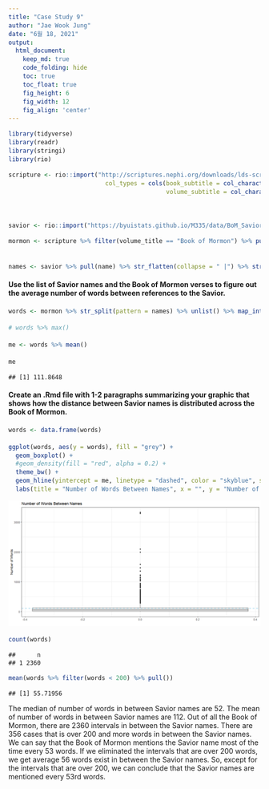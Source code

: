 ```yaml
---
title: "Case Study 9"
author: "Jae Wook Jung"
date: "6월 18, 2021"
output:
  html_document:  
    keep_md: true
    code_folding: hide
    toc: true
    toc_float: true
    fig_height: 6
    fig_width: 12
    fig_align: 'center'
---
```





```r
library(tidyverse)
library(readr)
library(stringi)
library(rio)
```


```r
scripture <- rio::import("http://scriptures.nephi.org/downloads/lds-scriptures.csv.zip",
                           col_types = cols(book_subtitle = col_character(),
                                            volume_subtitle = col_character()))



savior <- rio::import("https://byuistats.github.io/M335/data/BoM_SaviorNames.rds")
```


```r
mormon <- scripture %>% filter(volume_title == "Book of Mormon") %>% pull(scripture_text) %>% str_flatten(collapse = " ")


names <- savior %>% pull(name) %>% str_flatten(collapse = " |") %>% str_replace_all(", ", " |")
```

#### Use the list of Savior names and the Book of Mormon verses to figure out the average number of words between references to the Savior.


```r
words <- mormon %>% str_split(pattern = names) %>% unlist() %>% map_int(function(x) {stri_stats_latex(x) %>% .["Words"]})

# words %>% max()

me <- words %>% mean()

me
```

```
## [1] 111.8648
```

#### Create an .Rmd file with 1-2 paragraphs summarizing your graphic that shows how the distance between Savior names is distributed across the Book of Mormon.


```r
words <- data.frame(words)

ggplot(words, aes(y = words), fill = "grey") + 
  geom_boxplot() +
  #geom_density(fill = "red", alpha = 0.2) +
  theme_bw() +
  geom_hline(yintercept = me, linetype = "dashed", color = "skyblue", size = 1) +
  labs(title = "Number of Words Between Names", x = "", y = "Number of Words")
```

![](Case-Study-9_files/figure-html/unnamed-chunk-5-1.png)<!-- -->

```r
count(words)
```

```
##      n
## 1 2360
```

```r
mean(words %>% filter(words < 200) %>% pull())  
```

```
## [1] 55.71956
```

The median of number of words in between Savior names are 52. The mean of number of words in between Savior names are 112. Out of all the Book of Mormon, there are 2360 intervals in between the Savior names. There are 356 cases that is over 200 and more words in between the Savior names. We can say that the Book of Mormon mentions the Savior name most of the time every 53 words. If we eliminated the intervals that are over 200 words, we get average 56 words exist in between the Savior names. So, except for the intervals that are over 200, we can conclude that the Savior names are mentioned every 53rd words.

